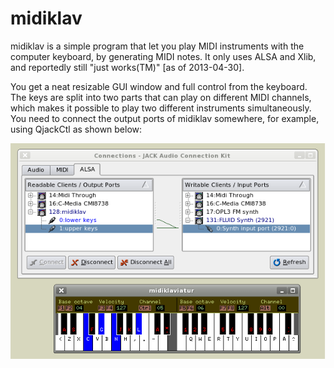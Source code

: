 midiklav
========

midiklav is a simple program that let you play MIDI instruments with the computer keyboard, by generating MIDI notes.
It only uses ALSA and Xlib, and reportedly still "just works(TM)" [as of 2013-04-30].

You get a neat resizable GUI window and full control from the keyboard. The keys are split into two parts that can
play on different MIDI channels, which makes it possible to play two different instruments simultaneously.
You need to connect the output ports of midiklav somewhere, for example, using QjackCtl as shown below:

![midiklav with QjackCtl](midiklav_with_qjackctl.png?raw=true)
